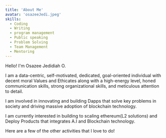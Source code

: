 ```yaml
---
title: 'About Me'
avatar: 'osazeeJedi.jpeg'
skills:
  - Coding
  - Writing
  - program management
  - Public speaking
  - Problem Solving
  - Team Management
  - Mentoring
---
```


Hello! I'm Osazee Jedidiah O.

I am a data-centric, self-motivated, dedicated, goal-oriented individual with decent moral Values and Ethicates along with a high-energy level, honed communication skills, strong organizational skills, and meticulous attention to detail.

I am involved in innovating and building Dapps that solve key problems in society and driving massive adoption of blockchain technology.

I am currently interested in building to scaling ethereum(L2 solutions) and Deploy Products that integrates A.I and Blockchain technology.

Here are a few of the other activities that I love to do!
